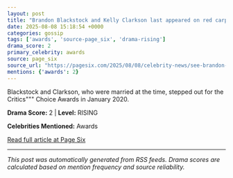 ```yaml
---
layout: post
title: "Brandon Blackstock and Kelly Clarkson last appeared on red carpet together in 2020 — months before split"""
date: 2025-08-08 15:18:54 +0000
categories: gossip
tags: ['awards', 'source-page_six', 'drama-rising']
drama_score: 2
primary_celebrity: awards
source: page_six
source_url: "https://pagesix.com/2025/08/08/celebrity-news/see-brandon-blackstocks-last-red-carpet-appearance-with-kelly-clarkson-before-death/"""
mentions: {'awards': 2}
---
```


Blackstock and Clarkson, who were married at the time, stepped out for the Critics""" Choice Awards in January 2020.

**Drama Score:** 2 | **Level:** RISING

**Celebrities Mentioned:** Awards

[Read full article at Page Six](https://pagesix.com/2025/08/08/celebrity-news/see-brandon-blackstocks-last-red-carpet-appearance-with-kelly-clarkson-before-death/)

---
*This post was automatically generated from RSS feeds. Drama scores are calculated based on mention frequency and source reliability.*
